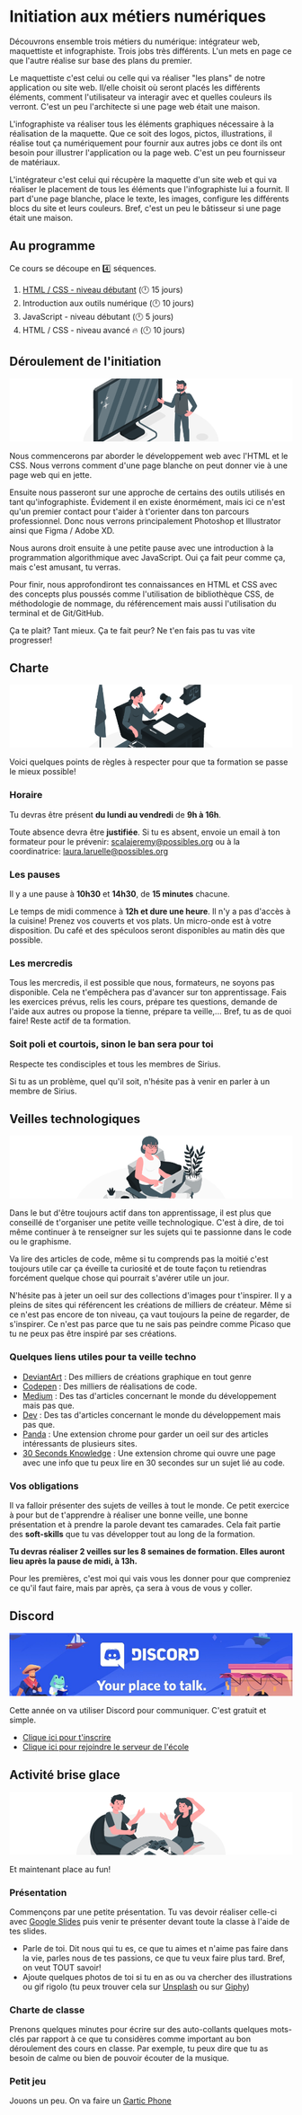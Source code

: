 # Initiation aux métiers numériques

Découvrons ensemble trois métiers du numérique: intégrateur web, maquettiste et infographiste. Trois jobs très différents. L'un mets en page ce que l'autre réalise sur base des plans du premier.

Le maquettiste c'est celui ou celle qui va réaliser "les plans" de notre application ou site web. Il/elle choisit où seront placés les différents éléments, comment l'utilisateur va interagir avec et quelles couleurs ils verront. C'est un peu l'architecte si une page web était une maison.

L'infographiste va réaliser tous les éléments graphiques nécessaire à la réalisation de la maquette. Que ce soit des logos, pictos, illustrations, il réalise tout ça numériquement pour fournir aux autres jobs ce dont ils ont besoin pour illustrer l'application ou la page web. C'est un peu fournisseur de matériaux.

L'intégrateur c'est celui qui récupère la maquette d'un site web et qui va réaliser le placement de tous les éléments que l'infographiste lui a fournit. Il part d'une page blanche, place le texte, les images, configure les différents blocs du site et leurs couleurs. Bref, c'est un peu le bâtisseur si une page était une maison.

## Au programme

Ce cours se découpe en :four: séquences.

1. [HTML / CSS - niveau débutant](1-html-css-debutant/README.md) (:clock12: 15 jours)
2. Introduction aux outils numérique (:clock12: 10 jours)
3. JavaScript - niveau débutant (:clock12: 5 jours)
4. HTML / CSS - niveau avancé :fire: (:clock12: 10 jours)

## Déroulement de l'initiation

![presentation](presentation.png)

Nous commencerons par aborder le développement web avec l'HTML et le CSS. Nous verrons comment d'une page blanche on peut donner vie à une page web qui en jette.

Ensuite nous passeront sur une approche de certains des outils utilisés en tant qu'infographiste. Évidement il en existe énormément, mais ici ce n'est qu'un premier contact pour t'aider à t'orienter dans ton parcours professionnel. Donc nous verrons principalement Photoshop et Illustrator ainsi que Figma / Adobe XD.

Nous aurons droit ensuite à une petite pause avec une introduction à la programmation algorithmique avec JavaScript. Oui ça fait peur comme ça, mais c'est amusant, tu verras.

Pour finir, nous approfondiront tes connaissances en HTML et CSS avec des concepts plus poussés comme l'utilisation de bibliothèque CSS, de méthodologie de nommage, du référencement mais aussi l'utilisation du terminal et de Git/GitHub.

Ça te plait? Tant mieux. Ça te fait peur? Ne t'en fais pas tu vas vite progresser!

## Charte

![charte](charte.png)

Voici quelques points de règles à respecter pour que ta formation se passe le mieux possible!

### Horaire

Tu devras être présent **du lundi au vendredi** de **9h à 16h**.

Toute absence devra être **justifiée**. Si tu es absent, envoie un email à ton formateur pour le prévenir: scalajeremy@possibles.org ou à la coordinatrice: laura.laruelle@possibles.org

### Les pauses

Il y a une pause à **10h30** et **14h30**, de **15 minutes** chacune.

Le temps de midi commence à **12h et dure une heure**. Il n'y a pas d'accès à la cuisine! Prenez vos couverts et vos plats. Un micro-onde est à votre disposition. Du café et des spéculoos seront disponibles au matin dès que possible.

### Les mercredis

Tous les mercredis, il est possible que nous, formateurs, ne soyons pas disponible. Cela ne t'empêchera pas d'avancer sur ton apprentissage. Fais les exercices prévus, relis les cours, prépare tes questions, demande de l'aide aux autres ou propose la tienne, prépare ta veille,... Bref, tu as de quoi faire! Reste actif de ta formation.

### Soit poli et courtois, sinon le ban sera pour toi

Respecte tes condisciples et tous les membres de Sirius.

Si tu as un problème, quel qu'il soit, n'hésite pas à venir en parler à un membre de Sirius.

## Veilles technologiques

![home](watch.png)

Dans le but d'être toujours actif dans ton apprentissage, il est plus que conseillé de t'organiser une petite veille technologique. C'est à dire, de toi même continuer à te renseigner sur les sujets qui te passionne dans le code ou le graphisme.

Va lire des articles de code, même si tu comprends pas la moitié c'est toujours utile car ça éveille ta curiosité et de toute façon tu retiendras forcément quelque chose qui pourrait s'avérer utile un jour.

N'hésite pas à jeter un oeil sur des collections d'images pour t'inspirer. Il y a pleins de sites qui référencent les créations de milliers de créateur. Même si ce n'est pas encore de ton niveau, ça vaut toujours la peine de regarder, de s'inspirer. Ce n'est pas parce que tu ne sais pas peindre comme Picaso que tu ne peux pas être inspiré par ses créations.

### Quelques liens utiles pour ta veille techno

- [DeviantArt](http://www.deviantart.com) : Des milliers de créations graphique en tout genre
- [Codepen](https://codepen.io/trending) : Des milliers de réalisations de code.
- [Medium](https://medium.com/) : Des tas d'articles concernant le monde du développement mais pas que.
- [Dev](https://dev.to/) : Des tas d'articles concernant le monde du développement mais pas que.
- [Panda](https://usepanda.com/) : Une extension chrome pour garder un oeil sur des articles intéressants de plusieurs sites.
- [30 Seconds Knowledge](https://30secondsofknowledge.com/) : Une extension chrome qui ouvre une page avec une info que tu peux lire en 30 secondes sur un sujet lié au code.

### Vos obligations

Il va falloir présenter des sujets de veilles à tout le monde. Ce petit exercice à pour but de t'apprendre à réaliser une bonne veille, une bonne présentation et à prendre la parole devant tes camarades. Cela fait partie des **soft-skills** que tu vas développer tout au long de la formation.

**Tu devras réaliser 2 veilles sur les 8 semaines de formation. Elles auront lieu après la pause de midi, à 13h.**

Pour les premières, c'est moi qui vais vous les donner pour que compreniez ce qu'il faut faire, mais par après, ça sera à vous de vous y coller.

## Discord

![discord](discord.png)

Cette année on va utiliser Discord pour communiquer. C'est gratuit et simple.

- [Clique ici pour t'inscrire](https://discord.com/register)
- [Clique ici pour rejoindre le serveur de l'école](https://discord.gg/FWqhrSdT7U)

## Activité brise glace

![fun](fun.png)

Et maintenant place au fun!

### Présentation

Commençons par une petite présentation. Tu  vas devoir réaliser celle-ci avec [Google Slides](https://www.google.com/slides/about/) puis venir te présenter devant toute la classe à l'aide de tes slides. 

- Parle de toi. Dit nous qui tu es, ce que tu aimes et n'aime pas faire dans la vie, parles nous de tes passions, ce que tu veux faire plus tard. Bref, on veut TOUT savoir!
- Ajoute quelques photos de toi si tu en as ou va chercher des illustrations ou gif rigolo (tu peux trouver cela sur [Unsplash](http://unsplash.com) ou sur [Giphy](http://giphy.com))

### Charte de classe

Prenons quelques minutes pour écrire sur des auto-collants quelques mots-clés par rapport à ce que tu considères comme important au bon déroulement des cours en classe. Par exemple, tu peux dire que tu as besoin de calme ou bien de pouvoir écouter de la musique.

### Petit jeu

Jouons un peu. On va faire un [Gartic Phone](https://garticphone.com/fr)
